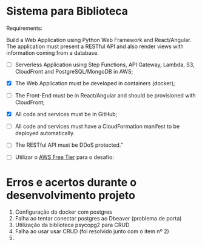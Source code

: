 # Sistema para Biblioteca

Requirements:

Build a Web Application using Python Web Framework and React/Angular. The application must present a RESTful API and also render views with information coming from a database.

- [ ] Serverless Application using Step Functions, API Gateway, Lambda, S3, CloudFront and PostgreSQL/MongoDB in AWS;

- [x] The Web Application must be developed in containers (docker);

- [ ] The Front-End must be in React/Angular and should be provisioned with CloudFront;

- [x] All code and services must be in GitHub;

- [ ] All code and services must have a CloudFormation manifest to be deployed automatically.

- [ ] The RESTful API must be DDoS protected.”

- [ ] Utilizar o <a href = "https://aws.amazon.com/pt/free/?all-free-tier.sort-by=item.additionalFields.SortRank&all-free-tier.sort-order=asc&awsf.Free%20Tier%20Types=*all&awsf.Free%20Tier%20Categories=*all">AWS Free Tier</a> para o desafio: 


# Erros e acertos durante o desenvolvimento projeto

1. Configuração do docker com postgres
2. Falha ao tentar conectar postgres ao Dbeaver (problema de porta)
3. Utilização da biblioteca psycopg2 para CRUD
4. Falha ao usar usar CRUD (foi resolvido junto com o item nº 2)
5. 